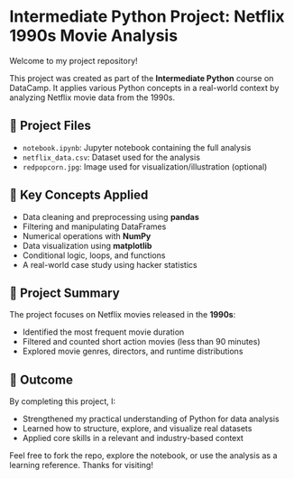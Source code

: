 # Intermediate Python Project: Netflix 1990s Movie Analysis

Welcome to my project repository!

This project was created as part of the **Intermediate Python** course on DataCamp. It applies various Python concepts in a real-world context by analyzing Netflix movie data from the 1990s.

## 📁 Project Files

* `notebook.ipynb`: Jupyter notebook containing the full analysis
* `netflix_data.csv`: Dataset used for the analysis
* `redpopcorn.jpg`: Image used for visualization/illustration (optional)

## 📌 Key Concepts Applied

* Data cleaning and preprocessing using **pandas**
* Filtering and manipulating DataFrames
* Numerical operations with **NumPy**
* Data visualization using **matplotlib**
* Conditional logic, loops, and functions
* A real-world case study using hacker statistics

## 🎯 Project Summary

The project focuses on Netflix movies released in the **1990s**:

* Identified the most frequent movie duration
* Filtered and counted short action movies (less than 90 minutes)
* Explored movie genres, directors, and runtime distributions

## 🚀 Outcome

By completing this project, I:

* Strengthened my practical understanding of Python for data analysis
* Learned how to structure, explore, and visualize real datasets
* Applied core skills in a relevant and industry-based context

Feel free to fork the repo, explore the notebook, or use the analysis as a learning reference. Thanks for visiting!
